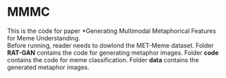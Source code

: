 # MMMC
This is the code for paper *Generating Multimodal Metaphorical Features for Meme Understanding.  <br>
Before running, reader needs to dowlond the MET-Meme dataset.
Folder **RAT-GAN** contains the code for generating metaphor images.
Folder **code** contains the code for meme classification.
Folder **data** contains the generated metaphor images.

